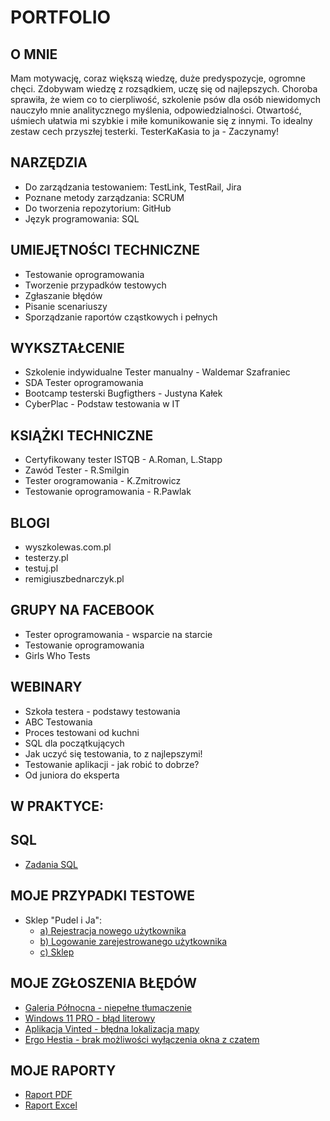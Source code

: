 # PORTFOLIO
## O MNIE
Mam motywację, coraz większą wiedzę, duże predyspozycje, ogromne chęci. Zdobywam wiedzę z rozsądkiem, uczę się od najlepszych. Choroba sprawiła, że wiem co to  cierpliwość, szkolenie psów dla osób niewidomych nauczyło mnie analitycznego myślenia, odpowiedzialności. Otwartość, uśmiech ułatwia mi szybkie i  miłe komunikowanie się z innymi. To idealny zestaw cech przyszłej testerki.
TesterKaKasia to ja - Zaczynamy!
## NARZĘDZIA
* Do zarządzania testowaniem: TestLink, TestRail, Jira
* Poznane metody zarządzania: SCRUM
* Do tworzenia repozytorium: GitHub
* Język programowania: SQL
## UMIEJĘTNOŚCI TECHNICZNE
* Testowanie oprogramowania
* Tworzenie przypadków testowych
* Zgłaszanie błędów
* Pisanie scenariuszy
* Sporządzanie raportów cząstkowych i pełnych
## WYKSZTAŁCENIE
* Szkolenie indywidualne Tester manualny - Waldemar Szafraniec
* SDA Tester oprogramowania
* Bootcamp testerski Bugfigthers - Justyna Kałek
* CyberPlac - Podstaw testowania w IT
## KSIĄŻKI TECHNICZNE
* Certyfikowany tester ISTQB - A.Roman, L.Stapp
* Zawód Tester - R.Smilgin
* Tester orogramowania - K.Zmitrowicz
* Testowanie oprogramowania - R.Pawlak
## BLOGI
* wyszkolewas.com.pl
* testerzy.pl
* testuj.pl
* remigiuszbednarczyk.pl
## GRUPY NA FACEBOOK
* Tester oprogramowania - wsparcie na starcie
* Testowanie oprogramowania
* Girls Who Tests
## WEBINARY
* Szkoła testera - podstawy testowania
* ABC Testowania
* Proces testowani od kuchni
* SQL dla początkujących
* Jak uczyć się testowania, to z najlepszymi!
* Testowanie aplikacji - jak robić to dobrze?
* Od juniora do eksperta
## W PRAKTYCE:
## SQL 
* [Zadania SQL](https://drive.google.com/file/d/1nQaVQ7Nwzo6-9x4WmboCLUIrV7_wvOqh/view?usp=sharing)
## MOJE PRZYPADKI TESTOWE
* Sklep "Pudel i Ja":
  * [a) Rejestracja nowego użytkownika](https://drive.google.com/file/d/1xXvP1WjiXsM9JKP12CGocQ_jEThdzhTI/view?usp=sharing)
  * [b) Logowanie zarejestrowanego użytkownika](https://drive.google.com/file/d/1QSaT9BJZjwGG8qLuGyI8cNgAGHqi1ckT/view?usp=sharing)
  * [c) Sklep](https://drive.google.com/file/d/13ZNjdofQbKVd0s5LpkCAKF5kcSzDCJc5/view?usp=sharing)
## MOJE ZGŁOSZENIA BŁĘDÓW 
* [Galeria Północna - niepełne tłumaczenie](https://drive.google.com/file/d/1u3IUFwGWVHbAXNIjaLb69ZT28O2-Cjn7/view?usp=sharing)
* [Windows 11 PRO - błąd literowy](https://drive.google.com/file/d/1wsPIOFo2weKghdIGxWxv-MJNY3VAYACs/view?usp=sharing)
* [Aplikacja Vinted - błędna lokalizacja mapy](https://drive.google.com/file/d/1_9vWTo1SuYrsa6wW1GU_4rL3H2Akdwqj/view?usp=sharing)
* [Ergo Hestia - brak możliwości wyłączenia okna z czatem](https://drive.google.com/file/d/1nz_W7iv8_CLPINr8DfptOXnj3ZdXSKqK/view?usp=sharing)
## MOJE RAPORTY
* [Raport PDF](https://drive.google.com/file/d/1MHkoFkeqJCa_yAO4BAVgjPHUoS-TXhV9/view?usp=sharing)
* [Raport Excel](https://docs.google.com/spreadsheets/d/1q-p10_PosoLe0z-j7sFQKC9YYeKLUFFA/edit?usp=sharing&ouid=116302763390254948940&rtpof=true&sd=true)
